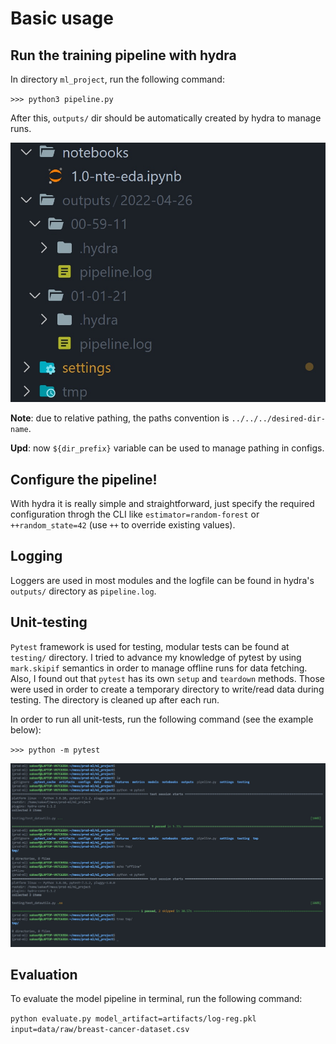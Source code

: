 # __Basic usage__

## __Run the training pipeline with hydra__
In directory `ml_project`, run the following command: 

`>>> python3 pipeline.py`

After this, `outputs/` dir should be automatically created by hydra to manage runs.

![outputs dir](./screenshots/outputs.jpg)

__Note__: due to relative pathing, the paths convention is `../../../desired-dir-name`.

__Upd__: now `${dir_prefix}` variable can be used to manage pathing in configs.

## __Configure the pipeline!__
With hydra it is really simple and straightforward, just specify the required configuration
throgh the CLI like `estimator=random-forest` or `++random_state=42` (use `++` to override existing values).

## __Logging__
Loggers are used in most modules and the logfile can be found in hydra's `outputs/` directory as `pipeline.log`.

## __Unit-testing__
`Pytest` framework is used for testing, modular tests can be found at `testing/` directory. I tried to advance
my knowledge of pytest by using `mark.skipif` semantics in order to manage offline runs for data fetching.
Also, I found out that `pytest` has its own `setup` and `teardown` methods. Those were used in order to
create a temporary directory to write/read data during testing. The directory is cleaned up after each run.

In order to run all unit-tests, run the following command (see the example below):

`>>> python -m pytest`

![running network-sensitive tests](./screenshots/network-testing.jpg)

## __Evaluation__

To evaluate the model pipeline in terminal, run the following command:

```python evaluate.py model_artifact=artifacts/log-reg.pkl input=data/raw/breast-cancer-dataset.csv```
